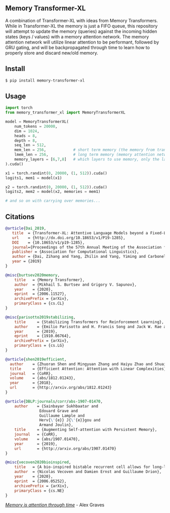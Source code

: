 ## Memory Transformer-XL

A combination of Transformer-XL with ideas from Memory Transformers. While in Transformer-XL the memory is just a FIFO queue, this repository will attempt to update the memory (queries) against the incoming hidden states (keys / values) with a memory attention network. The memory attention network will utilize linear attention to be performant, followed by GRU gating, and will be backpropagated through time to learn how to properly store and discard new/old memory.

## Install

```bash
$ pip install memory-transformer-xl
```

## Usage

```python
import torch
from memory_transformer_xl import MemoryTransformerXL

model = MemoryTransformerXL(
    num_tokens = 20000,
    dim = 1024,
    heads = 8,
    depth = 8,
    seq_len = 512,
    mem_len = 256,            # short term memory (the memory from transformer-xl)
    lmem_len = 256,           # long term memory (memory attention network attending to short term memory and hidden activations)
    memory_layers = [6,7,8]   # which layers to use memory, only the later layers are actually needed
).cuda()

x1 = torch.randint(0, 20000, (1, 512)).cuda()
logits1, mem1 = model(x1)

x2 = torch.randint(0, 20000, (1, 512)).cuda()
logits2, mem2 = model(x2, memories = mem1)

# and so on with carrying over memories...
```

## Citations

```bibtex
@article{Dai_2019,
   title  = {Transformer-XL: Attentive Language Models beyond a Fixed-Length Context},
   url    = {http://dx.doi.org/10.18653/v1/P19-1285},
   DOI    = {10.18653/v1/p19-1285},
   journal={Proceedings of the 57th Annual Meeting of the Association for Computational Linguistics},
   publisher = {Association for Computational Linguistics},
   author = {Dai, Zihang and Yang, Zhilin and Yang, Yiming and Carbonell, Jaime and Le, Quoc and Salakhutdinov, Ruslan},
   year = {2019}
}
```

```bibtex
@misc{burtsev2020memory,
    title   = {Memory Transformer},
    author  = {Mikhail S. Burtsev and Grigory V. Sapunov},
    year    = {2020},
    eprint  = {2006.11527},
    archivePrefix = {arXiv},
    primaryClass = {cs.CL}
}
```

```bibtex
@misc{parisotto2019stabilizing,
    title     = {Stabilizing Transformers for Reinforcement Learning},
    author    = {Emilio Parisotto and H. Francis Song and Jack W. Rae and Razvan Pascanu and Caglar Gulcehre and Siddhant M. Jayakumar and Max Jaderberg and Raphael Lopez Kaufman and Aidan Clark and Seb Noury and Matthew M. Botvinick and Nicolas Heess and Raia Hadsell},
    year      = {2019},
    eprint    = {1910.06764},
    archivePrefix = {arXiv},
    primaryClass = {cs.LG}
}
```

```bibtex
@article{shen2019efficient,
  author    = {Zhuoran Shen and Mingyuan Zhang and Haiyu Zhao and Shuai Yi and Hongsheng Li},
  title     = {Efficient Attention: Attention with Linear Complexities},
  journal   = {CoRR},
  volume    = {abs/1812.01243},
  year      = {2018},
  url       = {http://arxiv.org/abs/1812.01243}
}
```

```bibtex
@article{DBLP:journals/corr/abs-1907-01470,
    author    = {Sainbayar Sukhbaatar and
               Edouard Grave and
               Guillaume Lample and
               Herv{\'{e}} J{\'{e}}gou and
               Armand Joulin},
    title     = {Augmenting Self-attention with Persistent Memory},
    journal   = {CoRR},
    volume    = {abs/1907.01470},
    year      = {2019},
    url       = {http://arxiv.org/abs/1907.01470}
}
```

```bibtex
@misc{vecoven2020bioinspired,
    title   = {A bio-inspired bistable recurrent cell allows for long-lasting memory},
    author  = {Nicolas Vecoven and Damien Ernst and Guillaume Drion},
    year    = {2020},
    eprint  = {2006.05252},
    archivePrefix = {arXiv},
    primaryClass = {cs.NE}
}
```

*<a href="https://youtu.be/AIiwuClvH6k?t=48">Memory is attention through time</a>* - Alex Graves
